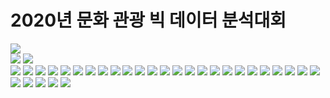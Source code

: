 # 2020년 문화 관광 빅 데이터 분석대회

<div>
<img src="https://user-images.githubusercontent.com/55614265/87290258-babcd780-c538-11ea-98b2-683c259fd47d.png">
</div>

<div>
<img src="https://user-images.githubusercontent.com/55614265/89889072-0af88980-dc0c-11ea-816a-939c86f07072.jpg">
<img src="https://user-images.githubusercontent.com/55614265/89889081-0fbd3d80-dc0c-11ea-8098-be715058b511.jpg">
</div>

<div>
<img src="https://user-images.githubusercontent.com/55614265/92720920-466bac80-f3a0-11ea-88b5-b69d362c0109.jpg">
<img src="https://user-images.githubusercontent.com/55614265/92720928-49ff3380-f3a0-11ea-8929-955e1ad39c7c.jpg">
<img src="https://user-images.githubusercontent.com/55614265/92720931-4a97ca00-f3a0-11ea-8494-3c2a3a0560c0.jpg">
<img src="https://user-images.githubusercontent.com/55614265/92720935-4bc8f700-f3a0-11ea-940b-3219101053e4.jpg">
<img src="https://user-images.githubusercontent.com/55614265/92720936-4c618d80-f3a0-11ea-95f6-8a017bea0da8.jpg">
<img src="https://user-images.githubusercontent.com/55614265/92720938-4cfa2400-f3a0-11ea-8e56-bd584fb0e462.jpg">
<img src="https://user-images.githubusercontent.com/55614265/92720940-4d92ba80-f3a0-11ea-9079-75c68fcfa7be.jpg">
<img src="https://user-images.githubusercontent.com/55614265/92720943-4e2b5100-f3a0-11ea-80ad-44eb84de07b4.jpg">
<img src="https://user-images.githubusercontent.com/55614265/92720945-4e2b5100-f3a0-11ea-9f30-dc3c1061be11.jpg">
<img src="https://user-images.githubusercontent.com/55614265/92720947-4ec3e780-f3a0-11ea-8ee1-cdaaa7e2e039.jpg">
<img src="https://user-images.githubusercontent.com/55614265/92720949-4ec3e780-f3a0-11ea-9479-bcce0fee72a0.jpg">
<img src="https://user-images.githubusercontent.com/55614265/92720950-4f5c7e00-f3a0-11ea-8db6-4b63af9c90b6.jpg">
<img src="https://user-images.githubusercontent.com/55614265/92720954-4ff51480-f3a0-11ea-9a36-5bb978c8fd58.jpg">
<img src="https://user-images.githubusercontent.com/55614265/92720959-508dab00-f3a0-11ea-8774-555398106a45.jpg">
<img src="https://user-images.githubusercontent.com/55614265/92720961-51bed800-f3a0-11ea-9970-bb4c6d062ddc.jpg">
<img src="https://user-images.githubusercontent.com/55614265/92720963-52576e80-f3a0-11ea-8b80-2b11acd86a67.jpg">
<img src="https://user-images.githubusercontent.com/55614265/92720965-52f00500-f3a0-11ea-81d1-0a7f030d47b8.jpg">
<img src="https://user-images.githubusercontent.com/55614265/92720967-53889b80-f3a0-11ea-9f07-731208d708a8.jpg">
<img src="https://user-images.githubusercontent.com/55614265/92720968-54213200-f3a0-11ea-9d46-2fc3b310eb11.jpg">
<img src="https://user-images.githubusercontent.com/55614265/92720969-54213200-f3a0-11ea-8119-3726f0b343f6.jpg">
<img src="https://user-images.githubusercontent.com/55614265/92720970-54b9c880-f3a0-11ea-872b-e340596594b1.jpg">
<img src="https://user-images.githubusercontent.com/55614265/92720971-54b9c880-f3a0-11ea-9869-1d85db79e879.jpg">
<img src="https://user-images.githubusercontent.com/55614265/92720972-55525f00-f3a0-11ea-995a-c39bf7678385.jpg">
<img src="https://user-images.githubusercontent.com/55614265/92720974-55eaf580-f3a0-11ea-945d-ce94b1edc236.jpg">
<img src="https://user-images.githubusercontent.com/55614265/92720975-55eaf580-f3a0-11ea-8164-a5f2e63950b0.jpg">
<img src="https://user-images.githubusercontent.com/55614265/92720978-56838c00-f3a0-11ea-877c-88712af3888c.jpg">
<img src="https://user-images.githubusercontent.com/55614265/92720979-571c2280-f3a0-11ea-9fba-230da97a0260.jpg">
<img src="https://user-images.githubusercontent.com/55614265/92720982-57b4b900-f3a0-11ea-9853-55eb225aa07b.jpg">
<img src="https://user-images.githubusercontent.com/55614265/92720986-57b4b900-f3a0-11ea-9908-454f59dede45.jpg">
<img src="https://user-images.githubusercontent.com/55614265/92720987-584d4f80-f3a0-11ea-83df-9333903b4eaf.jpg">
</div>
